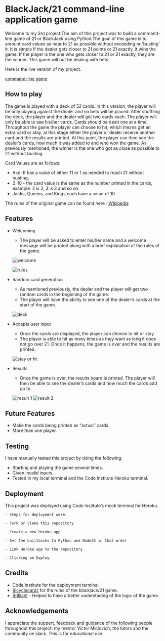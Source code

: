 # BlackJack/21 command-line application game

Welcome to my 3rd project.The aim of this project was to build a command-line game of 21 or BlackJack using Python.The goal of this game is to amount card values as near to 21 as possible without exceeding or 'busting' it. It is simple If the dealer gets closer to 21 points or 21 exactly, it wins the game. If the player is the one who gets closer to 21 or 21 exactly, they are the winner. This game will not be dealing with bets. 

Here is the live version of my project.

 [command-line game](https://game-21.herokuapp.com/)

## How to play

The game is played with a deck of 52 cards. In this version, the player will be only playing against the dealer and no bets will be placed. 
After shuffling the deck, the player and the dealer will get two cards each. The player will only be able to see his/her cards. Cards should be dealt one at a time. Throughout the game the player can choose to hit, which means get an extra card or stay, at this stage either the player or dealer receive another card and the results are printed. At this point, the player can then see the dealer’s cards, how much it was added to and who won the game. As previously mentioned, the winner is the one who got as close as possible to 21 without busting.

Card Values are as follows:
- Ace: It has a value of either 11 or 1 as needed to reach 21 without busting. 
- 2-10 -  the card  value is the same as the number printed in the cards, example. 2 is 2, 3 is 3 and so on. 
- Jacks, Queens, and Kings each have a value of 10.

The rules of the original game can be found here : [Wikipedia](https://en.wikipedia.org/wiki/Blackjack) 

## Features

* Welcoming
    * The player will be asked to enter his/her name and a welcome message will be printed along with a brief explanation of the rules of the game.

     ![welcome](https://user-images.githubusercontent.com/65717229/137708506-54297d8f-0dc9-415a-a942-ca2e5a2cccc1.PNG) 

     ![rules](https://user-images.githubusercontent.com/65717229/137708727-b5602601-c924-4172-844b-e6edccf40f6f.PNG)

* Random card generation
    * As mentioned previously, the dealer and the player will get two random cards in the beginning of the game.
    * The player will have the ability to see one of the dealer’s cards at the start of the game. 

     ![deck](https://user-images.githubusercontent.com/65717229/137708802-cfacb2b3-8def-49f0-9caf-7d5d2931564f.PNG)

* Accepts user input
    * Once the cards are displayed, the player can choose to hit or stay
    * The player is able to hit as many times as they want as long it does not go over 21. Once it happens, the game is over and the results are printed. 

     ![stay or hit](https://user-images.githubusercontent.com/65717229/137708897-175c13bd-00d3-4533-950e-664459095a47.PNG)

* Results
    * Once the game is over, the results board is printed. The player will then be able to see the dealer’s cards and how much the cards add up to.

     ![result 1](https://user-images.githubusercontent.com/65717229/137708956-e1ce7235-9793-4569-8c74-2294f6afb20c.PNG)
     ![result 2](https://user-images.githubusercontent.com/65717229/137709053-3c8aac14-abf8-4b0e-abba-145c65ad1dc1.PNG)

## Future Features

 * Make the cards being printed as “actual” cards.
 * More than one player. 

## Testing

I have manually tested this project by doing the following:

- Starting and playing the game several times. 
- Given invalid inputs.
- Tested in my local terminal and the Code Institute Heroku terminal.

## Deployment 

This project was deployed using Code Institute’s mock terminal for Heroku.

    - Steps for deployment were: 
    
    - Fork or clone this repository
    
    - Create a new Heroku app
    
    - Set the builtbacks to Python and NodeJS in that order
    
    - Link Heroku app to the repository
    
    - Clicking on Deploy


## Credits

* Code Institute for the deployment terminal
* [Bicyclecards](https://bicyclecards.com/how-to-play/blackjack/) for the rules of the blackjack/21 game.
* [Brilliant](https://brilliant.org/wiki/programming-blackjack/) - Helped to have a better understading of the logic of the game.


## Acknowledgements

I appreciate the support, feedback and guidance of the following people throughout this project: my mentor Victor Miclovich, the tutors and the community on slack.
This is for educational use.







